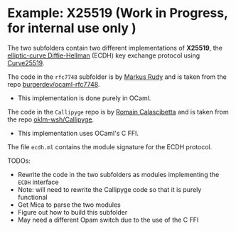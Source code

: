 # Example: X25519 (Work in Progress, for internal use only )

The two subfolders contain two different implementations of **X25519**, the [elliptic-curve Diffie-Hellman](https://en.wikipedia.org/wiki/Elliptic-curve_Diffie–Hellman) (ECDH)
key exchange protocol using [Curve25519](https://en.wikipedia.org/wiki/Curve25519). 

The code in the `rfc7748` subfolder is by [Markus Rudy](https://github.com/burgerdev) 
and is taken from the repo [burgerdev/ocaml-rfc7748](https://github.com/burgerdev/ocaml-rfc7748/tree/master). 
- This implementation is done purely in OCaml. 

The code in the `Callipyge` repo is by [Romain Calascibetta](https://blog.osau.re/index.html) and is taken from the repo [oklm-wsh/Callipyge](https://github.com/oklm-wsh/Callipyge). 
- This implementation uses OCaml's C FFI.

The file `ecdh.ml` contains the module signature for the ECDH protocol. 


TODOs:
- Rewrite the code in the two subfolders as modules implementing the `ECDH` interface
- Note: will need to rewrite the Callipyge code so that it is purely functional 
- Get Mica to parse the two modules
- Figure out how to build this subfolder 
- May need a different Opam switch due to the use of the C FFI 